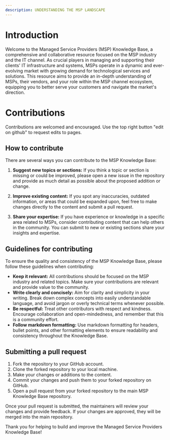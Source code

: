 ```yaml
---
description: UNDERSTANDING THE MSP LANDSCAPE
---
```


# Introduction

Welcome to the Managed Service Providers (MSP) Knowledge Base, a comprehensive and collaborative resource focused on the MSP industry and the IT channel. As crucial players in managing and supporting their clients' IT infrastructure and systems, MSPs operate in a dynamic and ever-evolving market with growing demand for technological services and solutions. This resource aims to provide an in-depth understanding of MSPs, their vendors, and your role within the MSP channel ecosystem, equipping you to better serve your customers and navigate the market's direction. 

# Contributions

Contributions are welcomed and encouraged. Use the top right button "edit on github" to request edits to pages.

## How to contribute

There are several ways you can contribute to the MSP Knowledge Base:

1. **Suggest new topics or sections:** If you think a topic or section is missing or could be improved, please open a new issue in the repository and provide as much detail as possible about the proposed addition or change.

2. **Improve existing content:** If you spot any inaccuracies, outdated information, or areas that could be expanded upon, feel free to make changes directly to the content and submit a pull request.

3. **Share your expertise:** If you have experience or knowledge in a specific area related to MSPs, consider contributing content that can help others in the community. You can submit to new or existing sections share your insights and expertise.

## Guidelines for contributing

To ensure the quality and consistency of the MSP Knowledge Base, please follow these guidelines when contributing:

- **Keep it relevant:** All contributions should be focused on the MSP industry and related topics. Make sure your contributions are relevant and provide value to the community.
- **Write clearly and concisely:** Aim for clarity and simplicity in your writing. Break down complex concepts into easily understandable language, and avoid jargon or overly technical terms whenever possible.
- **Be respectful:** Treat other contributors with respect and kindness. Encourage collaboration and open-mindedness, and remember that this is a community effort.
- **Follow markdown formatting:** Use markdown formatting for headers, bullet points, and other formatting elements to ensure readability and consistency throughout the Knowledge Base.

## Submitting a pull request

1. Fork the repository to your GitHub account.
2. Clone the forked repository to your local machine.
3. Make your changes or additions to the content.
4. Commit your changes and push them to your forked repository on GitHub.
5. Open a pull request from your forked repository to the main MSP Knowledge Base repository.

Once your pull request is submitted, the maintainers will review your changes and provide feedback. If your changes are approved, they will be merged into the main repository.

Thank you for helping to build and improve the Managed Service Providers Knowledge Base!
